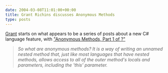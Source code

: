 ```yaml
---
date: 2004-03-08T11:01:00+00:00
title: Grant Richins discusses Anonymous Methods
type: posts
---
```

[Grant](http://blogs.msdn.com/grantri/) starts on what appears to be a series of posts about a new C# language feature, with ["Anonymous Methods, Part 1 of ?"](http://blogs.msdn.com/grantri/archive/2004/02/05/68526.aspx)

> _So what are anonymous methods? It is a way of writing an unnamed nested method that, just like most languages that have nested methods, allows access to all of the outer method's locals and parameters, including the 'this' parameter._
